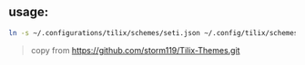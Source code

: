  ## usage:
```sh
ln -s ~/.configurations/tilix/schemes/seti.json ~/.config/tilix/schemes/seti.json
```

> copy from https://github.com/storm119/Tilix-Themes.git
